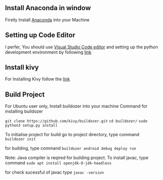 ## Install Anaconda in window 
Firstly Install [Anaconda](https://docs.anaconda.com/anaconda/install/windows/) into your Machine

## Setting up Code Editor
I perfer, You should use [Visual Studio Code editor](https://code.visualstudio.com/docs/?dv=win32user) and setting up the python development environment by following [link](https://code.visualstudio.com/docs/python/python-tutorial)

## Install kivy
For Installing Kivy follow the [link](https://kivy.org/doc/stable/installation/installation-windows.html)

## Build Project
For Ubuntu user only, Install buildozer into your machine
Command for installing buildozer

`git clone https://github.com/kivy/buildozer.git`
`cd buildozer/`
`sudo python3 setup.py install`

To initialise project for build go to project directory, type command
`buildozer init`

for building, type command
`buildozer android debug deploy run`

Note: Java compiler is reqired for building project. To install javac, type command
`sudo apt install openjdk-8-jdk-headless`

for check sucessful of javac type
`javac -version`
